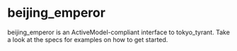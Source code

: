 beijing_emperor
===============

beijing_emperor is an ActiveModel-compliant interface to tokyo_tyrant.  Take a look at the specs for examples on how to get started.



